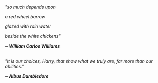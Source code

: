 <i>"so much depends
upon

a red wheel
barrow

glazed with rain
water

beside the white
chickens"<br><br>
  <b>~ William Carlos Williams</b>
<br><br>

"It is our choices, Harry, that show what we truly are, 
far more than our abilities." <br>
  
  
  <b>~ Albus Dumbledore</b>
